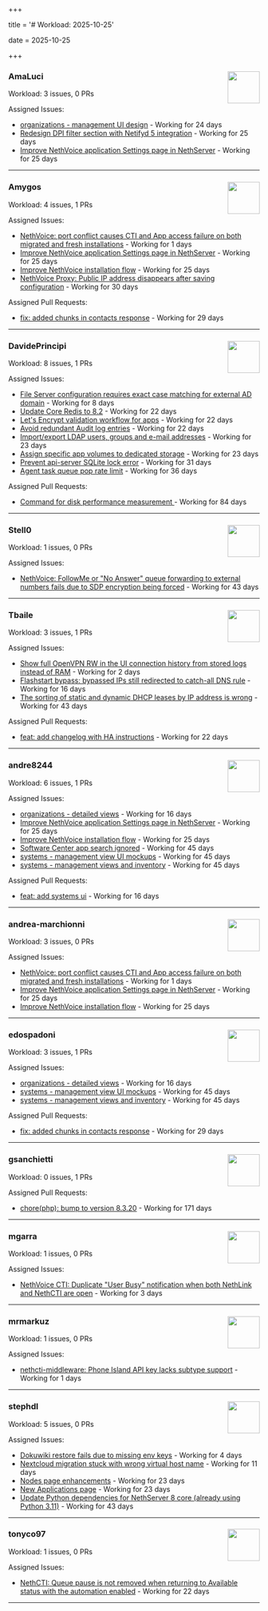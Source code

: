 +++

title = '# Workload: 2025-10-25'

date = 2025-10-25

+++

### AmaLuci <img src='https://avatars.githubusercontent.com/u/166636295?v=4&s=64' width='64' height='64' style='float:right;' /> ###
Workload: 3 issues, 0 PRs


Assigned Issues:
- [organizations - management UI design](https://github.com/NethServer/my/issues/24) - Working for 24 days
- [Redesign DPI filter section with Netifyd 5 integration](https://github.com/NethServer/dev/issues/7662) - Working for 25 days
- [Improve NethVoice application Settings page in NethServer](https://github.com/NethServer/dev/issues/7660) - Working for 25 days
---

### Amygos <img src='https://avatars.githubusercontent.com/u/510232?v=4&s=64' width='64' height='64' style='float:right;' /> ###
Workload: 4 issues, 1 PRs


Assigned Issues:
- [NethVoice: port conflict causes CTI and App access failure on both migrated and fresh installations](https://github.com/NethServer/dev/issues/7695) - Working for 1 days
- [Improve NethVoice application Settings page in NethServer](https://github.com/NethServer/dev/issues/7660) - Working for 25 days
- [Improve NethVoice installation flow](https://github.com/NethServer/dev/issues/7659) - Working for 25 days
- [NethVoice Proxy: Public IP address disappears after saving configuration](https://github.com/NethServer/dev/issues/7653) - Working for 30 days

Assigned Pull Requests:
- [fix: added chunks in contacts response](https://github.com/nethesis/ctiapp-authproxy/pull/14) - Working for 29 days
---

### DavidePrincipi <img src='https://avatars.githubusercontent.com/u/2920838?v=4&s=64' width='64' height='64' style='float:right;' /> ###
Workload: 8 issues, 1 PRs


Assigned Issues:
- [File Server configuration requires exact case matching for external AD domain](https://github.com/NethServer/dev/issues/7682) - Working for 8 days
- [Update Core Redis to 8.2](https://github.com/NethServer/dev/issues/7676) - Working for 22 days
- [Let's Encrypt validation workflow for apps](https://github.com/NethServer/dev/issues/7669) - Working for 22 days
- [Avoid redundant Audit log entries](https://github.com/NethServer/dev/issues/7668) - Working for 22 days
- [Import/export LDAP users, groups and e-mail addresses](https://github.com/NethServer/dev/issues/7666) - Working for 23 days
- [Assign specific app volumes to dedicated storage](https://github.com/NethServer/dev/issues/7665) - Working for 23 days
- [Prevent api-server SQLite lock error](https://github.com/NethServer/dev/issues/7651) - Working for 31 days
- [Agent task queue pop rate limit](https://github.com/NethServer/dev/issues/7636) - Working for 36 days

Assigned Pull Requests:
- [Command for disk performance measurement ](https://github.com/NethServer/ns8-core/pull/915) - Working for 84 days
---

### Stell0 <img src='https://avatars.githubusercontent.com/u/4547897?v=4&s=64' width='64' height='64' style='float:right;' /> ###
Workload: 1 issues, 0 PRs


Assigned Issues:
- [NethVoice: FollowMe or "No Answer" queue forwarding to external numbers fails due to SDP encryption being forced](https://github.com/NethServer/dev/issues/7627) - Working for 43 days
---

### Tbaile <img src='https://avatars.githubusercontent.com/u/8052641?v=4&s=64' width='64' height='64' style='float:right;' /> ###
Workload: 3 issues, 1 PRs


Assigned Issues:
- [Show full OpenVPN RW in the UI connection history from stored logs instead of RAM](https://github.com/NethServer/nethsecurity/issues/1404) - Working for 2 days
- [Flashstart bypass: bypassed IPs still redirected to catch-all DNS rule](https://github.com/NethServer/nethsecurity/issues/1393) - Working for 16 days
- [The sorting of static and dynamic DHCP leases by IP address is wrong](https://github.com/NethServer/nethsecurity/issues/1368) - Working for 43 days

Assigned Pull Requests:
- [feat: add changelog with HA instructions](https://github.com/NethServer/nethsecurity-docs/pull/209) - Working for 22 days
---

### andre8244 <img src='https://avatars.githubusercontent.com/u/4612169?v=4&s=64' width='64' height='64' style='float:right;' /> ###
Workload: 6 issues, 1 PRs


Assigned Issues:
- [organizations - detailed views](https://github.com/NethServer/my/issues/25) - Working for 16 days
- [Improve NethVoice application Settings page in NethServer](https://github.com/NethServer/dev/issues/7660) - Working for 25 days
- [Improve NethVoice installation flow](https://github.com/NethServer/dev/issues/7659) - Working for 25 days
- [Software Center app search ignored](https://github.com/NethServer/dev/issues/7620) - Working for 45 days
- [systems - management view UI mockups](https://github.com/NethServer/my/issues/23) - Working for 45 days
- [systems - management views and inventory](https://github.com/NethServer/my/issues/22) - Working for 45 days

Assigned Pull Requests:
- [feat: add systems ui](https://github.com/NethServer/my/pull/26) - Working for 16 days
---

### andrea-marchionni <img src='https://avatars.githubusercontent.com/u/6448460?v=4&s=64' width='64' height='64' style='float:right;' /> ###
Workload: 3 issues, 0 PRs


Assigned Issues:
- [NethVoice: port conflict causes CTI and App access failure on both migrated and fresh installations](https://github.com/NethServer/dev/issues/7695) - Working for 1 days
- [Improve NethVoice application Settings page in NethServer](https://github.com/NethServer/dev/issues/7660) - Working for 25 days
- [Improve NethVoice installation flow](https://github.com/NethServer/dev/issues/7659) - Working for 25 days
---

### edospadoni <img src='https://avatars.githubusercontent.com/u/6152486?v=4&s=64' width='64' height='64' style='float:right;' /> ###
Workload: 3 issues, 1 PRs


Assigned Issues:
- [organizations - detailed views](https://github.com/NethServer/my/issues/25) - Working for 16 days
- [systems - management view UI mockups](https://github.com/NethServer/my/issues/23) - Working for 45 days
- [systems - management views and inventory](https://github.com/NethServer/my/issues/22) - Working for 45 days

Assigned Pull Requests:
- [fix: added chunks in contacts response](https://github.com/nethesis/ctiapp-authproxy/pull/14) - Working for 29 days
---

### gsanchietti <img src='https://avatars.githubusercontent.com/u/804596?v=4&s=64' width='64' height='64' style='float:right;' /> ###
Workload: 0 issues, 1 PRs


Assigned Pull Requests:
- [chore(php): bump to version 8.3.20](https://github.com/NethServer/ns8-webtop/pull/120) - Working for 171 days
---

### mgarra <img src='https://avatars.githubusercontent.com/u/175953247?v=4&s=64' width='64' height='64' style='float:right;' /> ###
Workload: 1 issues, 0 PRs


Assigned Issues:
- [NethVoice CTI: Duplicate "User Busy" notification when both NethLink and NethCTI are open](https://github.com/NethServer/dev/issues/7686) - Working for 3 days
---

### mrmarkuz <img src='https://avatars.githubusercontent.com/u/31746411?v=4&s=64' width='64' height='64' style='float:right;' /> ###
Workload: 1 issues, 0 PRs


Assigned Issues:
- [nethcti-middleware: Phone Island API key lacks subtype support](https://github.com/NethServer/dev/issues/7694) - Working for 1 days
---

### stephdl <img src='https://avatars.githubusercontent.com/u/3164851?v=4&s=64' width='64' height='64' style='float:right;' /> ###
Workload: 5 issues, 0 PRs


Assigned Issues:
- [Dokuwiki restore fails due to missing env keys](https://github.com/NethServer/dev/issues/7685) - Working for 4 days
- [Nextcloud migration stuck with wrong virtual host name](https://github.com/NethServer/dev/issues/7681) - Working for 11 days
- [Nodes page enhancements](https://github.com/NethServer/dev/issues/7664) - Working for 23 days
- [New Applications page](https://github.com/NethServer/dev/issues/7663) - Working for 23 days
- [Update Python dependencies for NethServer 8 core (already using Python 3.11)](https://github.com/NethServer/dev/issues/7625) - Working for 43 days
---

### tonyco97 <img src='https://avatars.githubusercontent.com/u/36625268?v=4&s=64' width='64' height='64' style='float:right;' /> ###
Workload: 1 issues, 0 PRs


Assigned Issues:
- [NethCTI: Queue pause is not removed when returning to Available status with the automation enabled](https://github.com/NethServer/dev/issues/7671) - Working for 22 days
---

